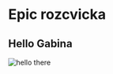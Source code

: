 # Epic rozcvicka
## Hello Gabina
![hello there](https://media1.giphy.com/media/v1.Y2lkPTc5MGI3NjExcHM2eDhpdGdzYjV5a3J1MXRrZWR3YWIybjJvNmloNG94MzYzN2cwZiZlcD12MV9pbnRlcm5hbF9naWZfYnlfaWQmY3Q9Zw/xTiIzJSKB4l7xTouE8/giphy.webp)
